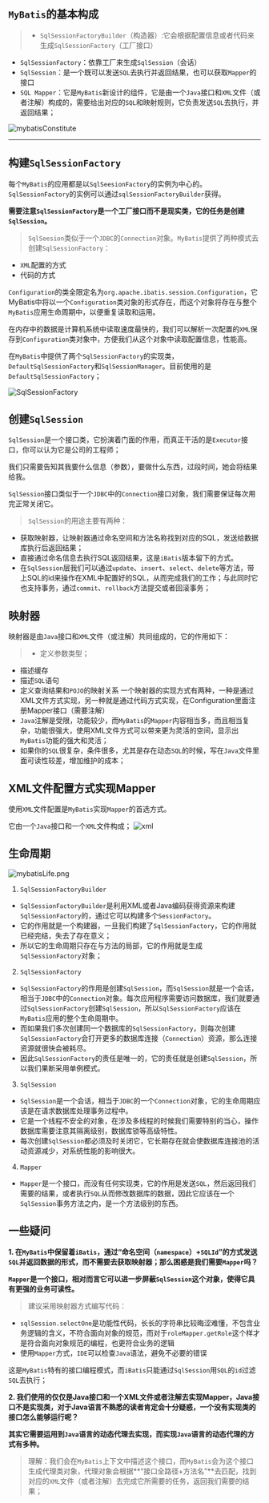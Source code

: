 ## `MyBatis`的基本构成

>+ `SqlSessionFactoryBuilder`（构造器）:它会根据配置信息或者代码来生成`SqlSessionFactory`（工厂接口）
+ `SqlSessionFactory`：依靠工厂来生成`SqlSession`（会话）
+ `SqlSession`：是一个既可以发送`SQL`去执行并返回结果，也可以获取`Mapper`的接口
+ `SQL Mapper`：它是`MyBatis`新设计的组件，它是由一个`Java`接口和`XML`文件（或者注解）构成的，需要给出对应的`SQL`和映射规则，它负责发送`SQL`去执行，并返回结果；

![mybatisConstitute](/images/mybatis/mybatisConstitute.png)

--------------------------------------------------------------------------------
## 构建`SqlSessionFactory`
每个`MyBatis`的应用都是以`SqlSeesionFactory`的实例为中心的。`SqlSessionFactory`的实例可以通过`sqlSessionFactoryBuilder`获得。

**需要注意`SqlSessionFactory`是一个工厂接口而不是现实类，它的任务是创建`SqlSession`。**

>`SqlSeesion`类似于一个`JDBC`的`Connection`对象。`MyBatis`提供了两种模式去创建`SqlSessionFactory`：
+ `XML`配置的方式
+ 代码的方式

`Configuration`的类全限定名为`org.apache.ibatis.session.Configuration`，它MyBatis中将以一个`Configuration`类对象的形式存在，而这个对象将存在与整个`MyBatis`应用生命周期中，以便重复读取和运用。

在内存中的数据是计算机系统中读取速度最快的，我们可以解析一次配置的`XML`保存到`Configuration`类对象中，方便我们从这个对象中读取配置信息，性能高。

在`MyBatis`中提供了两个`SqlSessionFactory`的实现类，`DefaultSqlSessionFactory`和`SqlSessionManager`。目前使用的是`DefaultSqlSessionFactory`；

![SqlSessionFactory](/images/mybatis/SqlSessionFactory.png)

## 创建`SqlSession`
`SqlSession`是一个接口类，它扮演着门面的作用，而真正干活的是`Executor`接口，你可以认为它是公司的工程师；

我们只需要告知其我要什么信息（参数），要做什么东西，过段时间，她会将结果给我。

`SqlSession`接口类似于一个`JDBC`中的`Connection`接口对象，我们需要保证每次用完正常关闭它。

>`SqlSession`的用途主要有两种：
+ 获取映射器，让映射器通过命名空间和方法名称找到对应的SQL，发送给数据库执行后返回结果；
+ 直接通过命名信息去执行SQL返回结果，这是`iBatis`版本留下的方式。
+ 在`SqlSession`层我们可以通过`update`、`insert`、`select`、`delete`等方法，带上SQL的id来操作在XML中配置好的SQL，从而完成我们的工作；与此同时它也支持事务，通过`commit`、`rollback`方法提交或者回滚事务；


## 映射器
映射器是由`Java`接口和`XML`文件（或注解）共同组成的，它的作用如下：
>+ 定义参数类型；
+ 描述缓存
+ 描述`SQL`语句
+ 定义查询结果和`POJO`的映射关系
一个映射器的实现方式有两种，一种是通过XML文件方式实现，另一种就是通过代码方式实现，在Configuration里面注册Mapper接口（需要注解）
+ `Java`注解是受限，功能较少，而`MyBatis`的`Mapper`内容相当多，而且相当复杂，功能很强大，使用XML文件方式可以带来更为灵活的空间，显示出`MyBatis`功能的强大和灵活；
+ 如果你的`SQL`很复杂，条件很多，尤其是存在动态`SQL`的时候，写在`Java`文件里面可读性较差，增加维护的成本；


## XML文件配置方式实现Mapper
使用`XML`文件配置是`MyBatis`实现`Mapper`的首选方式。

它由一个`Java`接口和一个`XML`文件构成；
![xml](/images/mybatis/xml.png)

## 生命周期

![mybatisLife.png](/images/mybatis/mybatisLife.png)

1. `SqlSessionFactoryBuilder`
  + `SqlSessionFactoryBuilder`是利用XML或者Java编码获得资源来构建`SqlSessionFactory`的，通过它可以构建多个`SessionFactory`。
  + 它的作用就是一个构建器，一旦我们构建了`SqlSessionFactory`，它的作用就已经完结，失去了存在意义；
  + 所以它的生命周期只存在与方法的局部，它的作用就是生成`SqlSessionFactory`对象；

2. `SqlSessionFactory`
  + `SqlSessionFactory`的作用是创建`SqlSession`，而`SqlSession`就是一个会话，相当于`JDBC`中的`Connection`对象。每次应用程序需要访问数据库，我们就要通过`SqlSessionFactory`创建`SqlSession`，所以`SqlSessionFactory`应该在`MyBatis`应用的整个生命周期中。
  + 而如果我们多次创建同一个数据库的`SqlSessionFactory`，则每次创建`SqlSessionFactory`会打开更多的数据库连接（`Connection`）资源，那么连接资源就很快会被耗尽。
  + 因此`SqlSessionFactory`的责任是唯一的，它的责任就是创建`SqlSession`，所以我们果断采用单例模式。

3. `SqlSession`
 + `SqlSession`是一个会话，相当于`JDBC`的一个`Connection`对象，它的生命周期应该是在请求数据库处理事务过程中。	
 + 它是一个线程不安全的对象，在涉及多线程的时候我们需要特别的当心，操作数据库需要注意其隔离级别，数据库锁等高级特性。
 + 每次创建`SqlSession`都必须及时关闭它，它长期存在就会使数据库连接池的活动资源减少，对系统性能的影响很大。

4. `Mapper`
 + `Mapper`是一个接口，而没有任何实现类，它的作用是发送`SQL`，然后返回我们需要的结果，或者执行`SQL`从而修改数据库的数据，因此它应该在一个`SqlSession`事务方法之内，是一个方法级别的东西。

 ## 一些疑问
**1. 在`MyBatis`中保留着`iBatis`，通过“命名空间（`namespace`）+`SQLId`”的方式发送`SQL`并返回数据的形式，而不需要去获取映射器；那么困惑是我们需要`Mapper`吗？**

**`Mapper`是一个接口，相对而言它可以进一步屏蔽`SqlSession`这个对象，使得它具有更强的业务可读性。**

>建议采用映射器方式编写代码：
+ `sqlSession.selectOne`是功能性代码，长长的字符串比较晦涩难懂，不包含业务逻辑的含义，不符合面向对象的规范，而对于`roleMapper.getRole`这个样才是符合面向对象规范的编程，也更符合业务的逻辑
+ 使用`Mapper`方式，`IDE`可以检查`Java`语法，避免不必要的错误

这是`MyBatis`特有的接口编程模式，而`iBatis`只能通过`SqlSession`用`SQL`的`id`过滤`SQL`去执行；

**2. 我们使用的仅仅是Java接口和一个XML文件或者注解去实现Mapper，Java接口不是实现类，对于Java语言不熟悉的读者肯定会十分疑惑，一个没有实现类的接口怎么能够运行呢？**

**其实它需要运用到`Java`语言的动态代理去实现，而实现`Java`语言的动态代理的方式有多种。**

>理解：我们会在`MyBatis`上下文中描述这个接口，而`MyBatis`会为这个接口生成代理类对象，代理对象会根据**“接口全路径+方法名”**去匹配，找到对应的`XML`文件（或者注解）去完成它所需要的任务，返回我们需要的结果；